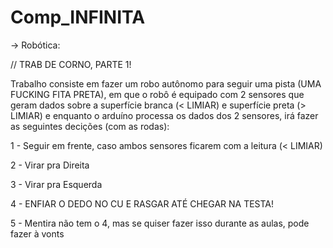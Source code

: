 # Comp_INFINITA

-> Robótica:

  // TRAB DE CORNO, PARTE 1!

  Trabalho consiste em fazer um robo autônomo para seguir uma pista (UMA FUCKING FITA PRETA), em que o robô é equipado com 2 sensores que   geram dados sobre a superfície branca (< LIMIAR) e superfície preta (> LIMIAR) e enquanto o arduíno processa os dados dos 2 sensores,     irá fazer as seguintes decições (com as rodas):

  1 - Seguir em frente, caso ambos sensores ficarem com a leitura (< LIMIAR)
  
  2 - Virar pra Direita
  
  3 - Virar pra Esquerda
  
  4 - ENFIAR O DEDO NO CU E RASGAR ATÉ CHEGAR NA TESTA!
  
  5 - Mentira não tem o 4, mas se quiser fazer isso durante as aulas, pode fazer à vonts
